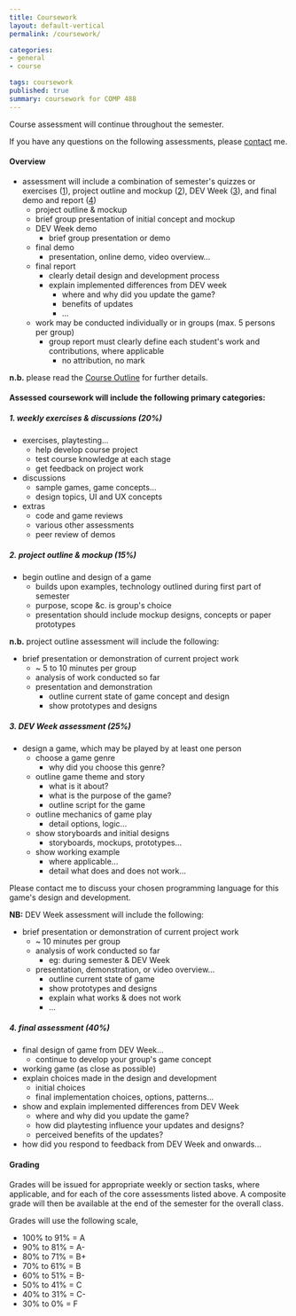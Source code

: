 ```yaml
---
title: Coursework
layout: default-vertical
permalink: /coursework/

categories:
- general
- course

tags: coursework
published: true
summary: coursework for COMP 488
---
```


Course assessment will continue throughout the semester.

If you have any questions on the following assessments, please [contact](/contact) me.

#### Overview

* assessment will include a combination of semester's quizzes or exercises ([1](#assessment1)), project outline and mockup ([2](#assessment2)), DEV Week ([3](#assessment3)), and final demo and report ([4](#assessment4))
	* project outline & mockup
    * brief group presentation of initial concept and mockup
  * DEV Week demo
    * brief group presentation or demo
  * final demo
    * presentation, online demo, video overview...
  * final report
    * clearly detail design and development process
    * explain implemented differences from DEV week
      * where and why did you update the game?
      * benefits of updates
      * ...
  * work may be conducted individually or in groups (max. 5 persons per group)
    * group report must clearly define each student's work and contributions, where applicable
      * no attribution, no mark

**n.b.** please read the [Course Outline](/assets/docs/extras/game-design-spring-2018.pdf) for further details.

#### Assessed coursework will include the following primary categories:

<a id="assessment1"></a>

##### 1. weekly exercises & discussions (20%)

* exercises, playtesting...
  * help develop course project
  * test course knowledge at each stage
  * get feedback on project work
* discussions
  * sample games, game concepts...
  * design topics, UI and UX concepts
* extras
  * code and game reviews
  * various other assessments
  * peer review of demos

<a id="assessment2"></a>

##### 2. project outline & mockup (15%)

* begin outline and design of a game
  * builds upon examples, technology outlined during first part of semester
  * purpose, scope &c. is group's choice
  * presentation should include mockup designs, concepts or paper prototypes

**n.b.** project outline assessment will include the following:

* brief presentation or demonstration of current project work
  * ~ 5 to 10 minutes per group
  * analysis of work conducted so far
  * presentation and demonstration
    * outline current state of game concept and design
    * show prototypes and designs

<a id="assessment3"></a>

##### 3. DEV Week assessment (25%)

* design a game, which may be played by at least one person
  * choose a game genre
    * why did you choose this genre?
  * outline game theme and story
    * what is it about?
    * what is the purpose of the game?
    * outline script for the game
  * outline mechanics of game play
    * detail options, logic...
  * show storyboards and initial designs
    * storyboards, mockups, prototypes...
  * show working example
    * where applicable...
    * detail what does and does not work...

Please contact me to discuss your chosen programming language for this game's design and development.

**NB:** DEV Week assessment will include the following:

* brief presentation or demonstration of current project work
  * ~ 10 minutes per group
  * analysis of work conducted so far
    * eg: during semester & DEV Week
  * presentation, demonstration, or video overview...
    * outline current state of game
    * show prototypes and designs
    * explain what works & does not work
    * ...

<a id="assessment4"></a>

##### 4. final assessment (40%)

* final design of game from DEV Week...
  * continue to develop your group's game concept
* working game (as close as possible)
* explain choices made in the design and development
  * initial choices
  * final implementation choices, options, patterns...
* show and explain implemented differences from DEV Week
  * where and why did you update the game?
  * how did playtesting influence your updates and designs?
  * perceived benefits of the updates?
* how did you respond to feedback from DEV Week and onwards...

<!-- #### Important assessment dates

* DEV Week demo
  * due Friday 16th March 2018 @ 2.45pm
* final team demo
  * due Friday 27th April 2018 @ 2.45pm
* final team report
  * due Friday 4th May 2018 @ 2.45pm -->

#### Grading

Grades will be issued for appropriate weekly or section tasks, where applicable, and for each of the core assessments listed above.
A composite grade will then be available at the end of the semester for the overall class.

Grades will use the following scale,

  * 100% to 91% = A
  * 90% to 81%  = A-
  * 80% to 71%  = B+
  * 70% to 61%  = B
  * 60% to 51%  = B-
  * 50% to 41%  = C
  * 40% to 31%  = C-
  * 30% to 0%   = F
